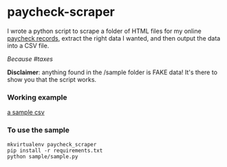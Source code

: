 # paycheck-scraper


I wrote a python script to scrape a folder of HTML files for my online [paycheck records](https://www.paycheckrecords.com), extract the right data I wanted, and then output the data into a CSV file. 

_Because #taxes_

**Disclaimer**: anything found in the /sample folder is FAKE data! It's there to show you that the script works.

### Working example
[a sample csv](https://github.com/sodevious/paycheck-scraper/blob/master/sample/sample_data.csv)


### To use the sample
	mkvirtualenv paycheck_scraper
	pip install -r requirements.txt
	python sample/sample.py